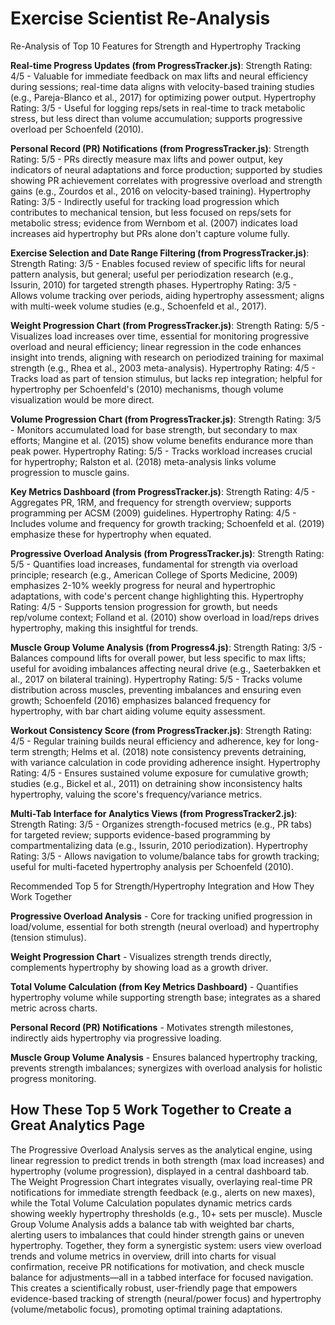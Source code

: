 # Exercise Scientist Re-Analysis

Re-Analysis of Top 10 Features for Strength and Hypertrophy Tracking

**Real-time Progress Updates (from ProgressTracker.js)**: Strength Rating: 4/5 - Valuable for immediate feedback on max lifts and neural efficiency during sessions; real-time data aligns with velocity-based training studies (e.g., Pareja-Blanco et al., 2017) for optimizing power output. Hypertrophy Rating: 3/5 - Useful for logging reps/sets in real-time to track metabolic stress, but less direct than volume accumulation; supports progressive overload per Schoenfeld (2010).

  

**Personal Record (PR) Notifications (from ProgressTracker.js)**: Strength Rating: 5/5 - PRs directly measure max lifts and power output, key indicators of neural adaptations and force production; supported by studies showing PR achievement correlates with progressive overload and strength gains (e.g., Zourdos et al., 2016 on velocity-based training). Hypertrophy Rating: 3/5 - Indirectly useful for tracking load progression which contributes to mechanical tension, but less focused on reps/sets for metabolic stress; evidence from Wernbom et al. (2007) indicates load increases aid hypertrophy but PRs alone don't capture volume fully.

  

**Exercise Selection and Date Range Filtering (from ProgressTracker.js)**: Strength Rating: 3/5 - Enables focused review of specific lifts for neural pattern analysis, but general; useful per periodization research (e.g., Issurin, 2010) for targeted strength phases. Hypertrophy Rating: 3/5 - Allows volume tracking over periods, aiding hypertrophy assessment; aligns with multi-week volume studies (e.g., Schoenfeld et al., 2017).

  

**Weight Progression Chart (from ProgressTracker.js)**: Strength Rating: 5/5 - Visualizes load increases over time, essential for monitoring progressive overload and neural efficiency; linear regression in the code enhances insight into trends, aligning with research on periodized training for maximal strength (e.g., Rhea et al., 2003 meta-analysis). Hypertrophy Rating: 4/5 - Tracks load as part of tension stimulus, but lacks rep integration; helpful for hypertrophy per Schoenfeld's (2010) mechanisms, though volume visualization would be more direct.

  

**Volume Progression Chart (from ProgressTracker.js)**: Strength Rating: 3/5 - Monitors accumulated load for base strength, but secondary to max efforts; Mangine et al. (2015) show volume benefits endurance more than peak power. Hypertrophy Rating: 5/5 - Tracks workload increases crucial for hypertrophy; Ralston et al. (2018) meta-analysis links volume progression to muscle gains.

  

**Key Metrics Dashboard (from ProgressTracker.js)**: Strength Rating: 4/5 - Aggregates PR, 1RM, and frequency for strength overview; supports programming per ACSM (2009) guidelines. Hypertrophy Rating: 4/5 - Includes volume and frequency for growth tracking; Schoenfeld et al. (2019) emphasize these for hypertrophy when equated.

  

**Progressive Overload Analysis (from ProgressTracker.js)**: Strength Rating: 5/5 - Quantifies load increases, fundamental for strength via overload principle; research (e.g., American College of Sports Medicine, 2009) emphasizes 2-10% weekly progress for neural and hypertrophic adaptations, with code's percent change highlighting this. Hypertrophy Rating: 4/5 - Supports tension progression for growth, but needs rep/volume context; Folland et al. (2010) show overload in load/reps drives hypertrophy, making this insightful for trends.

  

**Muscle Group Volume Analysis (from Progress4.js)**: Strength Rating: 3/5 - Balances compound lifts for overall power, but less specific to max lifts; useful for avoiding imbalances affecting neural drive (e.g., Saeterbakken et al., 2017 on bilateral training). Hypertrophy Rating: 5/5 - Tracks volume distribution across muscles, preventing imbalances and ensuring even growth; Schoenfeld (2016) emphasizes balanced frequency for hypertrophy, with bar chart aiding volume equity assessment.

  

**Workout Consistency Score (from ProgressTracker.js)**: Strength Rating: 4/5 - Regular training builds neural efficiency and adherence, key for long-term strength; Helms et al. (2018) note consistency prevents detraining, with variance calculation in code providing adherence insight. Hypertrophy Rating: 4/5 - Ensures sustained volume exposure for cumulative growth; studies (e.g., Bickel et al., 2011) on detraining show inconsistency halts hypertrophy, valuing the score's frequency/variance metrics.

  

**Multi-Tab Interface for Analytics Views (from ProgressTracker2.js)**: Strength Rating: 3/5 - Organizes strength-focused metrics (e.g., PR tabs) for targeted review; supports evidence-based programming by compartmentalizing data (e.g., Issurin, 2010 periodization). Hypertrophy Rating: 3/5 - Allows navigation to volume/balance tabs for growth tracking; useful for multi-faceted hypertrophy analysis per Schoenfeld (2010).

  

Recommended Top 5 for Strength/Hypertrophy Integration and How They Work Together

**Progressive Overload Analysis** - Core for tracking unified progression in load/volume, essential for both strength (neural overload) and hypertrophy (tension stimulus).

**Weight Progression Chart** - Visualizes strength trends directly, complements hypertrophy by showing load as a growth driver.

**Total Volume Calculation (from Key Metrics Dashboard)** - Quantifies hypertrophy volume while supporting strength base; integrates as a shared metric across charts.

**Personal Record (PR) Notifications** - Motivates strength milestones, indirectly aids hypertrophy via progressive loading.

**Muscle Group Volume Analysis** - Ensures balanced hypertrophy tracking, prevents strength imbalances; synergizes with overload analysis for holistic progress monitoring.

## How These Top 5 Work Together to Create a Great Analytics Page

The Progressive Overload Analysis serves as the analytical engine, using linear regression to predict trends in both strength (max load increases) and hypertrophy (volume progression), displayed in a central dashboard tab. The Weight Progression Chart integrates visually, overlaying real-time PR notifications for immediate strength feedback (e.g., alerts on new maxes), while the Total Volume Calculation populates dynamic metrics cards showing weekly hypertrophy thresholds (e.g., 10+ sets per muscle). Muscle Group Volume Analysis adds a balance tab with weighted bar charts, alerting users to imbalances that could hinder strength gains or uneven hypertrophy. Together, they form a synergistic system: users view overload trends and volume metrics in overview, drill into charts for visual confirmation, receive PR notifications for motivation, and check muscle balance for adjustments—all in a tabbed interface for focused navigation. This creates a scientifically robust, user-friendly page that empowers evidence-based tracking of strength (neural/power focus) and hypertrophy (volume/metabolic focus), promoting optimal training adaptations.
